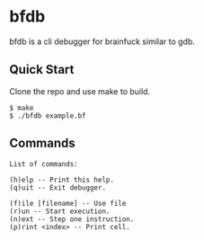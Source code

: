 # bfdb

bfdb is a cli debugger for brainfuck similar to gdb.

## Quick Start

Clone the repo and use make to build.

```console
$ make
$ ./bfdb example.bf
```

## Commands

```console
List of commands:

(h)elp -- Print this help.
(q)uit -- Exit debugger.

(f)ile [filename] -- Use file
(r)un -- Start execution.
(n)ext -- Step one instruction.
(p)rint <index> -- Print cell.
```